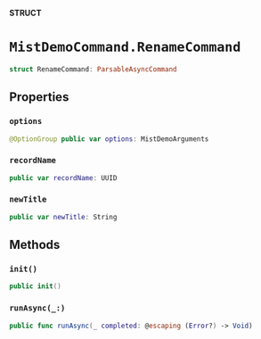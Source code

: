 **STRUCT**

# `MistDemoCommand.RenameCommand`

```swift
struct RenameCommand: ParsableAsyncCommand
```

## Properties
### `options`

```swift
@OptionGroup public var options: MistDemoArguments
```

### `recordName`

```swift
public var recordName: UUID
```

### `newTitle`

```swift
public var newTitle: String
```

## Methods
### `init()`

```swift
public init()
```

### `runAsync(_:)`

```swift
public func runAsync(_ completed: @escaping (Error?) -> Void)
```
